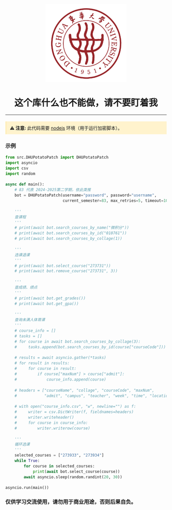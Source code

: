 <div align=center>
    <img src="./DHU.png" alt="DHU logo" width="50%">
</div>

<h1 align=center>这个库什么也不能做，请不要盯着我</h1>

---

<div style="background-color: #fff3cd; border-left: 4px solid #ffeeba; padding: 10px; margin: 20px 0;">
  <strong>⚠️ 注意:</strong> 此代码需要 <a href="https://nodejs.org/zh-cn/">nodejs</a> 环境（用于运行加密脚本）。
</div>

### 示例

```python
from src.DHUPotatoPatch import DHUPotatoPatch
import asyncio
import csv
import random

async def main():
    # 83 代表 2024-2025第二学期，依此类推
    bot = DHUPotatoPatch(username="password", password="username",
                         current_semester=83, max_retries=5, timeout=10)

    '''
    查课程
    '''
    # print(await bot.search_courses_by_name("微积分"))
    # print(await bot.search_courses_by_id("010761"))
    # print(await bot.search_courses_by_collage(1))

    '''
    选课退课
    '''
    # print(await bot.select_course("273731"))
    # print(await bot.remove_course("273731", 3))

    '''
    查成绩、绩点
    '''
    # print(await bot.get_grades())
    # print(await bot.get_gpa())

    '''
    查询未满人体育课
    '''
    # course_info = []
    # tasks = []
    # for course in await bot.search_courses_by_collage(3):
    #     tasks.append(bot.search_courses_by_id(course["courseCode"]))

    # results = await asyncio.gather(*tasks)
    # for result in results:
    #     for course in result:
    #         if course["maxNum"] > course["admit"]:
    #             course_info.append(course)

    # headers = ["courseName", "collage", "courseCode", "maxNum",
    #            "admit", "campus", "teacher", "week", "time", "location"]

    # with open("course_info.csv", "w", newline="") as f:
    #     writer = csv.DictWriter(f, fieldnames=headers)
    #     writer.writeheader()
    #     for course in course_info:
    #         writer.writerow(course)

    '''
    循环选课
    '''
    selected_courses = ["273933", "273934"]
    while True:
        for course in selected_courses:
            print(await bot.select_course(course))
        await asyncio.sleep(random.randint(20, 30))

asyncio.run(main())
```

### 仅供学习交流使用，请勿用于商业用途，否则后果自负。
